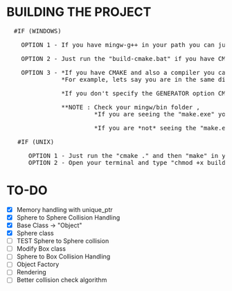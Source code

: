 # BUILDING THE PROJECT
<pre>
  #IF (WINDOWS)
  
    OPTION 1 - If you have mingw-g++ in your path you can just run "build.bat" file -> This file should be always updated.
    
    OPTION 2 - Just run the "build-cmake.bat" if you have CMAKE installed and if you are using *MinGW*
    
    OPTION 3 - *If you have CMAKE and also a compiler you can build the project with CMAKE but you should specify the "GENERATOR" option according to your compiler
               *For example, lets say you are in the same dir with CMakeLists.txt -> cmake . -G "MinGW Makefiles" -> "cmake --help" for other GENERATOR options
                                                                                    
               *If you don't specify the GENERATOR option CMAKE is going to create Visual Studio Solution probably
               
               **NOTE : Check your mingw/bin folder ,
                        *If you are seeing the "make.exe" you can call the "make" command
                        
                        *If you are *not* seeing the "make.exe" you are probably seeing a file like "mingw32-make.exe" -> Rename that as "make.exe"
                        
   #IF (UNIX)

      OPTION 1 - Just run the "cmake ." and then "make" in your terminal
      OPTION 2 - Open your terminal and type "chmod +x build.sh" then type "./build.sh"
</pre>

# TO-DO
- [X] Memory handling with unique_ptr
- [X] Sphere to Sphere Collision Handling
- [X] Base Class -> "Object"
- [X] Sphere class
- [ ] TEST Sphere to Sphere collision
- [ ] Modify Box class
- [ ] Sphere to Box Collision Handling
- [ ] Object Factory
- [ ] Rendering
- [ ] Better collision check algorithm